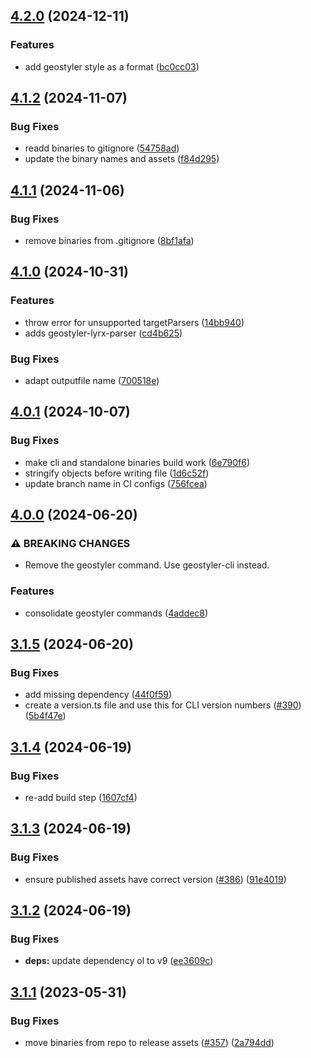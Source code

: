 ## [4.2.0](https://github.com/geostyler/geostyler-cli/compare/v4.1.2...v4.2.0) (2024-12-11)


### Features

* add geostyler style as a format ([bc0cc03](https://github.com/geostyler/geostyler-cli/commit/bc0cc039201909edfba5e91c8210a16d724dd5f9))

## [4.1.2](https://github.com/geostyler/geostyler-cli/compare/v4.1.1...v4.1.2) (2024-11-07)


### Bug Fixes

* readd binaries to gitignore ([54758ad](https://github.com/geostyler/geostyler-cli/commit/54758ad43343a3d3f86a3d53bc66607dab1fe3fd))
* update the binary names and assets ([f84d295](https://github.com/geostyler/geostyler-cli/commit/f84d295453b3eb4bb89fc59df1236eddf37b9cc8))

## [4.1.1](https://github.com/geostyler/geostyler-cli/compare/v4.1.0...v4.1.1) (2024-11-06)


### Bug Fixes

* remove binaries from .gitignore ([8bf1afa](https://github.com/geostyler/geostyler-cli/commit/8bf1afa8d54cfce8a320a739be12c1d7108a18cd))

## [4.1.0](https://github.com/geostyler/geostyler-cli/compare/v4.0.1...v4.1.0) (2024-10-31)


### Features

*  throw error for unsupported targetParsers ([14bb940](https://github.com/geostyler/geostyler-cli/commit/14bb940d6aee65547d2a4e87125fb5bfa4e3b1d1))
* adds geostyler-lyrx-parser ([cd4b625](https://github.com/geostyler/geostyler-cli/commit/cd4b625f01988c98bf8f5b02d9a46a36c0d2ec4e))


### Bug Fixes

* adapt outputfile name ([700518e](https://github.com/geostyler/geostyler-cli/commit/700518e00860bc9e19369fc24d6f6c5282beb7ed))

## [4.0.1](https://github.com/geostyler/geostyler-cli/compare/v4.0.0...v4.0.1) (2024-10-07)


### Bug Fixes

* make cli and standalone binaries build work ([6e790f6](https://github.com/geostyler/geostyler-cli/commit/6e790f6d2dd73d18ab106c1e92df270a81db10e7))
* stringify objects before writing file ([1d6c52f](https://github.com/geostyler/geostyler-cli/commit/1d6c52f438f8fa8573197dfc782419b45559accd))
* update branch name in CI configs ([756fcea](https://github.com/geostyler/geostyler-cli/commit/756fceafd4f41e7e402456f640a937d0840b1ead))

## [4.0.0](https://github.com/geostyler/geostyler-cli/compare/v3.1.5...v4.0.0) (2024-06-20)


### ⚠ BREAKING CHANGES

* Remove the geostyler command. Use geostyler-cli instead.

### Features

* consolidate geostyler commands ([4addec8](https://github.com/geostyler/geostyler-cli/commit/4addec81e459bf5a0cdd4f1df838f884193235df))

## [3.1.5](https://github.com/geostyler/geostyler-cli/compare/v3.1.4...v3.1.5) (2024-06-20)


### Bug Fixes

* add missing dependency ([44f0f59](https://github.com/geostyler/geostyler-cli/commit/44f0f59b50e0c91b1e257d85a39d551125d620f0))
* create a version.ts file and use this for CLI version numbers ([#390](https://github.com/geostyler/geostyler-cli/issues/390)) ([5b4f47e](https://github.com/geostyler/geostyler-cli/commit/5b4f47e1449cd0e908746700e90431f80c703f2d))

## [3.1.4](https://github.com/geostyler/geostyler-cli/compare/v3.1.3...v3.1.4) (2024-06-19)


### Bug Fixes

* re-add build step ([1607cf4](https://github.com/geostyler/geostyler-cli/commit/1607cf4601926bb3fb87db66917103c5bfeb9017))

## [3.1.3](https://github.com/geostyler/geostyler-cli/compare/v3.1.2...v3.1.3) (2024-06-19)


### Bug Fixes

* ensure published assets have correct version ([#386](https://github.com/geostyler/geostyler-cli/issues/386)) ([91e4019](https://github.com/geostyler/geostyler-cli/commit/91e4019c1ccf2d466fd01c0ad32c0e18e4c3fa83))

## [3.1.2](https://github.com/geostyler/geostyler-cli/compare/v3.1.1...v3.1.2) (2024-06-19)


### Bug Fixes

* **deps:** update dependency ol to v9 ([ee3609c](https://github.com/geostyler/geostyler-cli/commit/ee3609c07522b547c72ffbc63c3690c57fcfbf7d))

## [3.1.1](https://github.com/geostyler/geostyler-cli/compare/v3.1.0...v3.1.1) (2023-05-31)


### Bug Fixes

* move binaries from repo to release assets ([#357](https://github.com/geostyler/geostyler-cli/issues/357)) ([2a794dd](https://github.com/geostyler/geostyler-cli/commit/2a794dd37518617c2f065a330709e72cd9c4e218))
